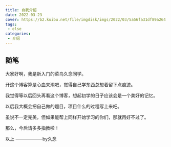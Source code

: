```yaml
---
title: 自我介绍
date: 2022-03-23
cover: https://b2.kuibu.net/file/imgdisk/imgs/2022/03/5a56fa31df89a264.jpg
tags:
 - else
categories:
 - 介绍
---
```

## 随笔

大家好啊，我是新入门的菜鸟久念同学。

开这个博客算是心血来潮吧，觉得自己学东西总想着留下点痕迹。

我觉得等以后回头再看这个博客，想起初学的日子应该会是一个美好的记忆。

以后我大概会把自己做的题目，项目什么的过程写上来吧。

虽说不一定完美，但如果能帮上同样开始学习的你们，那就再好不过了。

那么，今后请多多指教啦！

以上
                                      ——————by久念